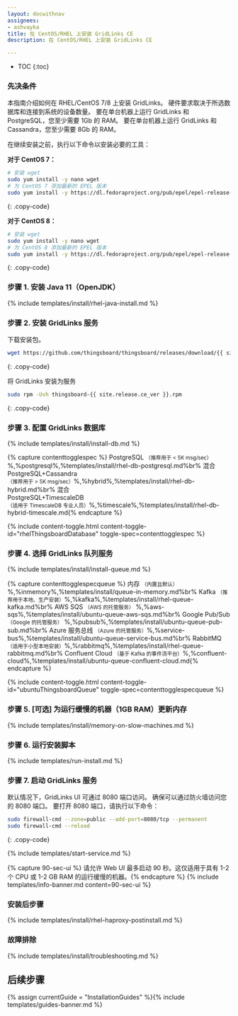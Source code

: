 ```yaml
---
layout: docwithnav
assignees:
- ashvayka
title: 在 CentOS/RHEL 上安装 GridLinks CE
description: 在 CentOS/RHEL 上安装 GridLinks CE

---
```


* TOC
{:toc}

### 先决条件

本指南介绍如何在 RHEL/CentOS 7/8 上安装 GridLinks。
硬件要求取决于所选数据库和连接到系统的设备数量。
要在单台机器上运行 GridLinks 和 PostgreSQL，您至少需要 1Gb 的 RAM。
要在单台机器上运行 GridLinks 和 Cassandra，您至少需要 8Gb 的 RAM。

在继续安装之前，执行以下命令以安装必要的工具：

**对于 CentOS 7：**

```bash
# 安装 wget
sudo yum install -y nano wget
# 为 CentOS 7 添加最新的 EPEL 版本
sudo yum install -y https://dl.fedoraproject.org/pub/epel/epel-release-latest-7.noarch.rpm

```
{: .copy-code}

**对于 CentOS 8：**

```bash
# 安装 wget
sudo yum install -y nano wget
# 为 CentOS 8 添加最新的 EPEL 版本
sudo yum install -y https://dl.fedoraproject.org/pub/epel/epel-release-latest-8.noarch.rpm

```
{: .copy-code}

### 步骤 1. 安装 Java 11（OpenJDK）

{% include templates/install/rhel-java-install.md %} 

### 步骤 2. 安装 GridLinks 服务

下载安装包。

```bash
wget https://github.com/thingsboard/thingsboard/releases/download/{{ site.release.ce_tag }}/thingsboard-{{ site.release.ce_ver }}.rpm
```
{: .copy-code}

将 GridLinks 安装为服务

```bash
sudo rpm -Uvh thingsboard-{{ site.release.ce_ver }}.rpm
```
{: .copy-code}


### 步骤 3. 配置 GridLinks 数据库

{% include templates/install/install-db.md %}

{% capture contenttogglespec %}
PostgreSQL <small>（推荐用于 < 5K msg/sec）</small>%,%postgresql%,%templates/install/rhel-db-postgresql.md%br%
混合 <br>PostgreSQL+Cassandra<br><small>（推荐用于 > 5K msg/sec）</small>%,%hybrid%,%templates/install/rhel-db-hybrid.md%br%
混合 <br>PostgreSQL+TimescaleDB<br><small>（适用于 TimescaleDB 专业人员）</small>%,%timescale%,%templates/install/rhel-db-hybrid-timescale.md{% endcapture %}

{% include content-toggle.html content-toggle-id="rhelThingsboardDatabase" toggle-spec=contenttogglespec %} 

### 步骤 4. 选择 GridLinks 队列服务

{% include templates/install/install-queue.md %}

{% capture contenttogglespecqueue %}
内存 <small>（内置且默认）</small>%,%inmemory%,%templates/install/queue-in-memory.md%br%
Kafka <small>（推荐用于本地、生产安装）</small>%,%kafka%,%templates/install/rhel-queue-kafka.md%br%
AWS SQS <small>（AWS 的托管服务）</small> %,%aws-sqs%,%templates/install/ubuntu-queue-aws-sqs.md%br%
Google Pub/Sub <small>（Google 的托管服务）</small> %,%pubsub%,%templates/install/ubuntu-queue-pub-sub.md%br%
Azure 服务总线 <small>（Azure 的托管服务）</small>%,%service-bus%,%templates/install/ubuntu-queue-service-bus.md%br%
RabbitMQ <small>（适用于小型本地安装）</small>%,%rabbitmq%,%templates/install/rhel-queue-rabbitmq.md%br%
Confluent Cloud <small>（基于 Kafka 的事件流平台）</small>%,%confluent-cloud%,%templates/install/ubuntu-queue-confluent-cloud.md{% endcapture %}

{% include content-toggle.html content-toggle-id="ubuntuThingsboardQueue" toggle-spec=contenttogglespecqueue %} 

### 步骤 5. [可选] 为运行缓慢的机器（1GB RAM）更新内存

{% include templates/install/memory-on-slow-machines.md %} 

### 步骤 6. 运行安装脚本
{% include templates/run-install.md %} 


### 步骤 7. 启动 GridLinks 服务

默认情况下，GridLinks UI 可通过 8080 端口访问。
确保可以通过防火墙访问您的 8080 端口。
要打开 8080 端口，请执行以下命令：

```bash
sudo firewall-cmd --zone=public --add-port=8080/tcp --permanent
sudo firewall-cmd --reload
```
{: .copy-code}   

{% include templates/start-service.md %}

{% capture 90-sec-ui %}
请允许 Web UI 最多启动 90 秒。这仅适用于具有 1-2 个 CPU 或 1-2 GB RAM 的运行缓慢的机器。{% endcapture %}
{% include templates/info-banner.md content=90-sec-ui %}

### 安装后步骤

{% include templates/install/rhel-haproxy-postinstall.md %}

### 故障排除

{% include templates/install/troubleshooting.md %}

## 后续步骤


{% assign currentGuide = "InstallationGuides" %}{% include templates/guides-banner.md %}